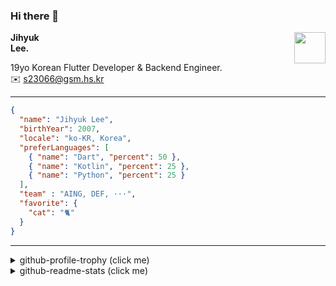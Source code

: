 ### Hi there 👋
<img src="https://github.githubassets.com/images/mona-loading-default.gif" width="50px" align="right">
</a>

**Jihyuk\
Lee.**

19yo Korean Flutter Developer & Backend Engineer.\
✉️ <s23066@gsm.hs.kr>

---

```json
{
  "name": "Jihyuk Lee",
  "birthYear": 2007,
  "locale": "ko-KR, Korea",
  "preferLanguages": [
    { "name": "Dart", "percent": 50 },
    { "name": "Kotlin", "percent": 25 },
    { "name": "Python", "percent": 25 }
  ],
  "team" : "AING, DEF, ···",
  "favorite": {
    "cat": "🐈"
  }
}
```
---
<details>
  <summary>github-profile-trophy (click me)</summary>
  
![](https://github-profile-trophy.vercel.app/?username=withJihyuk&row=1&column=8&theme=nord)
  
</details>
<details>
  <summary>github-readme-stats (click me)</summary>
  
<!--START_SECTION:waka-->
![Code Time](http://img.shields.io/badge/Code%20Time-708%20hrs%2048%20mins-blue)

![Lines of code](https://img.shields.io/badge/%EC%A0%80%EB%8A%94%20%EC%97%AC%ED%83%9C%EA%B9%8C%EC%A7%80%20-627.7%20thousand%20%EC%A4%84%EC%9D%98%20%EC%BD%94%EB%93%9C%EB%A5%BC%20%EC%9E%91%EC%84%B1%ED%96%88%EC%96%B4%EC%9A%94.-blue)

**저는 아침형 인간이에요. 🐤** 

```text
🌞 아침                     610 commits         █████░░░░░░░░░░░░░░░░░░░░   18.96 % 
🌆 낮　                     1097 commits        █████████░░░░░░░░░░░░░░░░   34.09 % 
🌃 저녁                     1184 commits        █████████░░░░░░░░░░░░░░░░   36.79 % 
🌙 밤　                     327 commits         ███░░░░░░░░░░░░░░░░░░░░░░   10.16 % 
```


📊 **저는 이번주를 이렇게 시간을 보냈어요.** 

```text
🕑︎ Timezone: Asia/Seoul

💬 프로그래밍 언어들: 
TypeScript               13 hrs 21 mins      ██████████████████░░░░░░░   73.50 % 
Prisma                   1 hr 46 mins        ██░░░░░░░░░░░░░░░░░░░░░░░   09.78 % 
Dart                     1 hr 7 mins         ██░░░░░░░░░░░░░░░░░░░░░░░   06.15 % 
Bash                     37 mins             █░░░░░░░░░░░░░░░░░░░░░░░░   03.47 % 
YAML                     32 mins             █░░░░░░░░░░░░░░░░░░░░░░░░   02.94 % 

🔥 에디터들: 
VS Code                  18 hrs 9 mins       █████████████████████████   100.00 % 

💻 운영 체제들: 
Mac                      18 hrs 9 mins       █████████████████████████   100.00 % 
```


 Last Updated on 14/02/2025 18:48:42 UTC
<!--END_SECTION:waka-->

</details>

</div>

